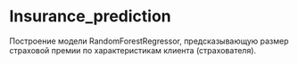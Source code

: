 # Insurance_prediction
Построение модели RandomForestRegressor, предсказывающую размер страховой премии по характеристикам клиента (страхователя).

